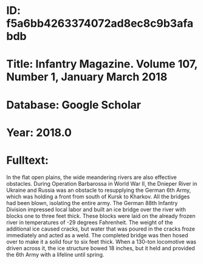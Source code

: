 # ID: f5a6bb4263374072ad8ec8c9b3afabdb
# Title: Infantry Magazine. Volume 107, Number 1, January March 2018
# Database: Google Scholar
# Year: 2018.0
# Fulltext:
In the flat open plains, the wide meandering rivers are also effective obstacles.
During Operation Barbarossa in World War II, the Dnieper River in Ukraine and Russia was an obstacle to resupplying the German 6th Army, which was holding a front from south of Kursk to Kharkov.
All the bridges had been blown, isolating the entire army.
The German 88th Infantry Division impressed local labor and built an ice bridge over the river with blocks one to three feet thick.
These blocks were laid on the already frozen river in temperatures of -29 degrees Fahrenheit.
The weight of the additional ice caused cracks, but water that was poured in the cracks froze immediately and acted as a weld.
The completed bridge was then hosed over to make it a solid four to six feet thick.
When a 130-ton locomotive was driven across it, the ice structure bowed 18 inches, but it held and provided the 6th Army with a lifeline until spring.